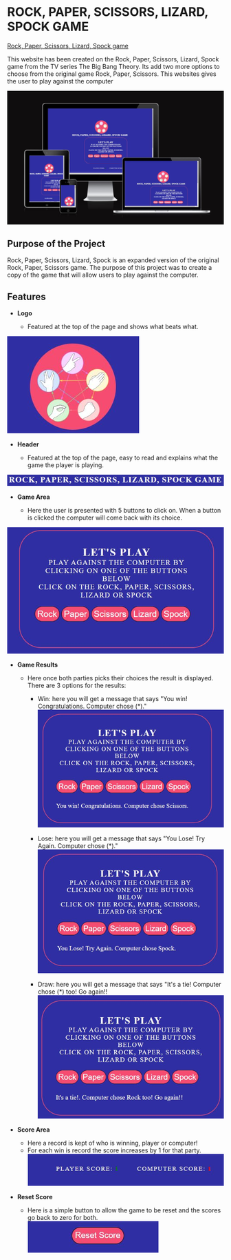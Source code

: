 # ROCK, PAPER, SCISSORS, LIZARD, SPOCK GAME

[Rock, Paper, Scissors, Lizard, Spock game](https://conal2023.github.io/RPSLS/)

This website has been created on the Rock, Paper, Scissors, Lizard, Spock game from the TV series The Big Bang Theory. Its add two more options to choose from the original game Rock, Paper, Scissors. This websites gives the user to play against the computer 

![AmIResponsive Image](docs/screenshots/responsive.JPG)


## Purpose of the Project

Rock, Paper, Scissors, Lizard, Spock is an expanded version of the original Rock, Paper, Scissors game. The purpose of this project was to create a copy of the game that will allow users to play against the computer. 


## Features 

- **Logo**

    - Featured at the top of the page and shows what beats what. 

![Logo Image](docs/screenshots/logo.JPG)


- **Header**

    - Featured at the top of the page, easy to read and explains what the game the player is playing. 

![Header Image](docs/screenshots/header.JPG) 


- **Game Area**

    - Here the user is presented with 5 buttons to click on. When a button is clicked the computer will come back with its choice.

![Game Area](docs/screenshots/gamearea.JPG)


- **Game Results**

    - Here once both parties picks their choices the result is displayed. There are 3 options for the results:

        - Win: here you will get a message that says "You win! Congratulations. Computer chose (*)."
        ![Win Result](docs/screenshots/winresult.JPG)

        - Lose: here you will get a message that says "You Lose! Try Again. Computer chose (*)."
        ![Lose Result](docs/screenshots/loseresult.JPG)

        - Draw: here you will get a message that says "It's a tie! Computer chose (*) too! Go again!!
        ![Draw Result](docs/screenshots/drawresult.JPG)


- **Score Area** 

    - Here a record is kept of who is winning, player or computer!
    - For each win is record the score increases by 1 for that party. 
![Score Area](docs/screenshots/scorearea.JPG)


- **Reset Score** 

    - Here is a simple button to allow the game to be reset and the scores go back to zero for both. 
![Reset Button](docs/screenshots/resetbutton.JPG)